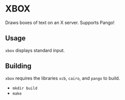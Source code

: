 XBOX
====

Draws boxes of text on an X server. Supports Pango!

## Usage
`xbox` displays standard input.

## Building
`xbox` requires the libraries `xcb`, `cairo`, and `pango` to build.
* `mkdir build`
* `make`
